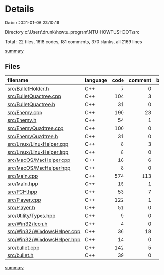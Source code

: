 # Details

Date : 2021-01-06 23:10:16

Directory c:\Users\drunk\howtu_program\NTU-HOWTUSHOOT\src

Total : 22 files,  1618 codes, 181 comments, 370 blanks, all 2169 lines

[summary](results.md)

## Files
| filename | language | code | comment | blank | total |
| :--- | :--- | ---: | ---: | ---: | ---: |
| [src/BulletHolder.h](/src/BulletHolder.h) | C++ | 7 | 0 | 1 | 8 |
| [src/BulletQuadtree.cpp](/src/BulletQuadtree.cpp) | C++ | 104 | 3 | 20 | 127 |
| [src/BulletQuadtree.h](/src/BulletQuadtree.h) | C++ | 31 | 0 | 10 | 41 |
| [src/Enemy.cpp](/src/Enemy.cpp) | C++ | 190 | 23 | 30 | 243 |
| [src/Enemy.h](/src/Enemy.h) | C++ | 54 | 1 | 9 | 64 |
| [src/EnemyQuadtree.cpp](/src/EnemyQuadtree.cpp) | C++ | 100 | 0 | 18 | 118 |
| [src/EnemyQuadtree.h](/src/EnemyQuadtree.h) | C++ | 31 | 0 | 10 | 41 |
| [src/Linux/LinuxHelper.cpp](/src/Linux/LinuxHelper.cpp) | C++ | 8 | 3 | 4 | 15 |
| [src/Linux/LinuxHelper.hpp](/src/Linux/LinuxHelper.hpp) | C++ | 8 | 0 | 3 | 11 |
| [src/MacOS/MacHelper.cpp](/src/MacOS/MacHelper.cpp) | C++ | 18 | 6 | 6 | 30 |
| [src/MacOS/MacHelper.hpp](/src/MacOS/MacHelper.hpp) | C++ | 8 | 0 | 3 | 11 |
| [src/Main.cpp](/src/Main.cpp) | C++ | 574 | 113 | 132 | 819 |
| [src/Main.hpp](/src/Main.hpp) | C++ | 15 | 1 | 6 | 22 |
| [src/PCH.hpp](/src/PCH.hpp) | C++ | 53 | 7 | 12 | 72 |
| [src/Player.cpp](/src/Player.cpp) | C++ | 122 | 1 | 27 | 150 |
| [src/Player.h](/src/Player.h) | C++ | 51 | 0 | 11 | 62 |
| [src/Utility/Types.hpp](/src/Utility/Types.hpp) | C++ | 9 | 0 | 5 | 14 |
| [src/Win32/Icon.h](/src/Win32/Icon.h) | C++ | 4 | 0 | 4 | 8 |
| [src/Win32/WindowsHelper.cpp](/src/Win32/WindowsHelper.cpp) | C++ | 36 | 18 | 12 | 66 |
| [src/Win32/WindowsHelper.hpp](/src/Win32/WindowsHelper.hpp) | C++ | 14 | 0 | 7 | 21 |
| [src/bullet.cpp](/src/bullet.cpp) | C++ | 142 | 5 | 35 | 182 |
| [src/bullet.h](/src/bullet.h) | C++ | 39 | 0 | 5 | 44 |

[summary](results.md)